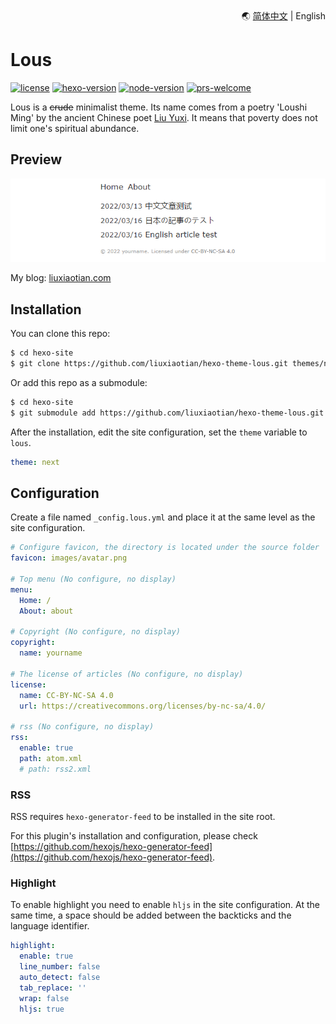 <div align="right">
  🌏 <a title="Chinese" href="README.md">简体中文</a> | English
</div>

# Lous

[![license](https://img.shields.io/github/license/liuxiaotian/hexo-theme-lous?style=flat-square)](https://github.com/liuxiaotian/hexo-theme-lous/blob/main/LICENSE)
[![hexo-version](https://img.shields.io/badge/hexo-5.0+-0E83CD?style=flat-square&logo=hexo)](https://hexo.io/)
[![node-version](https://img.shields.io/badge/node-10.13+-026E00?style=flat-square&logo=node.js)](https://hexo.io/)
[![prs-welcome](https://img.shields.io/badge/PRs-welcome-brightgreen.svg?style=flat-square&logo=github)](https://github.com/liuxiaotian/hexo-theme-lous/pulls)

Lous is a ~~crude~~ minimalist theme. Its name comes from a poetry 'Loushi Ming' by the ancient Chinese poet [Liu Yuxi](https://en.wikipedia.org/wiki/Liu_Yuxi). It means that poverty does not limit one's spiritual abundance.

## Preview

![preview](/source/_images/screenshot.png)

My blog: [liuxiaotian.com](https://liuxiaotian.com)

## Installation

You can clone this repo:

``` bash
$ cd hexo-site
$ git clone https://github.com/liuxiaotian/hexo-theme-lous.git themes/next
```

Or add this repo as a submodule:

``` bash
$ cd hexo-site
$ git submodule add https://github.com/liuxiaotian/hexo-theme-lous.git themes/next
```

After the installation, edit the site configuration, set the `theme` variable to `lous`.

``` yml
theme: next
```

## Configuration

Create a file named `_config.lous.yml` and place it at the same level as the site configuration.

``` yml
# Configure favicon, the directory is located under the source folder
favicon: images/avatar.png

# Top menu (No configure, no display)
menu:
  Home: /
  About: about

# Copyright (No configure, no display)
copyright:
  name: yourname

# The license of articles (No configure, no display)
license:
  name: CC-BY-NC-SA 4.0
  url: https://creativecommons.org/licenses/by-nc-sa/4.0/

# rss (No configure, no display)
rss:
  enable: true
  path: atom.xml
  # path: rss2.xml
```

### RSS

RSS requires `hexo-generator-feed` to be installed in the site root.

For this plugin's installation and configuration, please check [https://github.com/hexojs/hexo-generator-feed](https://github.com/hexojs/hexo-generator-feed).

### Highlight

To enable highlight you need to enable `hljs` in the site configuration. At the same time, a space should be added between the backticks and the language identifier.

``` yml
highlight:
  enable: true
  line_number: false
  auto_detect: false
  tab_replace: ''
  wrap: false
  hljs: true
```
